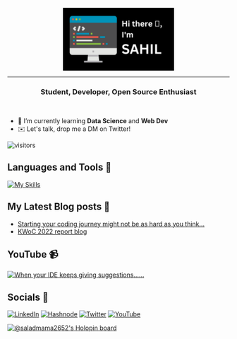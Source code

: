 <p align="center"><img align="center" width="50%" src="./intro.png"/></p>
<hr>
<!-- <h1 align="center">Hi There 👋, I'm Sahil</h1> -->
<h3 align="center">Student, Developer, Open Source Enthusiast</h3>
<br>

- 🌱 I’m currently learning **Data Science** and **Web Dev**
- ✉️ Let's talk, drop me a DM on Twitter!

![visitors](https://visitor-badge.glitch.me/badge?page_id=sahil-sagwekar2652.sahil-sagwekar2652&left_color=blue&right_color=red)

## Languages and Tools 🧰
[![My Skills](https://skillicons.dev/icons?i=py,linux,html,css,js,bootstrap,django,docker,fastapi,flask,git,github,idea,java,js,jquery,md,mysql,postgres,postman,vim&perline=11)](https://skillicons.dev)
<!-- <p align='left'>
<img src="https://cdn.jsdelivr.net/gh/devicons/devicon/icons/linux/linux-original.svg" height="30" width="40" />
<img src="https://cdn.jsdelivr.net/gh/devicons/devicon/icons/python/python-original.svg" height="30" width="40" />
<img src="https://cdn.jsdelivr.net/gh/devicons/devicon/icons/django/django-plain.svg" height="30" width="40" />          
<img src="https://cdn.jsdelivr.net/gh/devicons/devicon/icons/postgresql/postgresql-original.svg" height="30" width="40" />
<img src="https://cdn.jsdelivr.net/gh/devicons/devicon/icons/bash/bash-plain.svg" height="30" width="40" />
<img src="https://cdn.jsdelivr.net/gh/devicons/devicon/icons/git/git-original.svg" height="30" width="40" />
<img src="https://cdn.jsdelivr.net/gh/devicons/devicon/icons/flask/flask-original.svg" height="30" width="40" />
<img src="https://cdn.jsdelivr.net/gh/devicons/devicon/icons/pandas/pandas-original-wordmark.svg" height="30" width="40" />      
<img src="https://cdn.jsdelivr.net/gh/devicons/devicon/icons/html5/html5-original.svg" height="30" width="40"/>
<img src="https://cdn.jsdelivr.net/gh/devicons/devicon/icons/css3/css3-original.svg" height="30" width="40"/>
<img src="https://cdn.jsdelivr.net/gh/devicons/devicon/icons/javascript/javascript-original.svg" height="30" width="40" />
<img src="https://cdn.jsdelivr.net/gh/devicons/devicon/icons/vscode/vscode-original.svg" height="30" width="40" />  
<img src="https://cdn.jsdelivr.net/gh/devicons/devicon/icons/debian/debian-original.svg" height="30" width="40" />
</p>                                             -->
          

## My Latest Blog posts 📜
<!-- BLOG-POST-LIST:START -->
- [Starting your coding journey might not be as hard as you think…](https://sagwekarsahil2652.hashnode.dev/coding-is-easy)
- [KWoC 2022 report blog](https://sagwekarsahil2652.hashnode.dev/kwoc-2022-report-blog)
<!-- BLOG-POST-LIST:END -->

<!-- BEGIN YOUTUBE-CARDS -->
## YouTube 📹
[![When your IDE keeps giving suggestions......](https://ytcards.demolab.com/?id=6lmaT9_k6qY&title=When+your+IDE+keeps+giving+suggestions......&lang=en&timestamp=1648913745&background_color=%230d1117&title_color=%23ffffff&stats_color=%23dedede&width=250 "When your IDE keeps giving suggestions......")](https://www.youtube.com/watch?v=6lmaT9_k6qY)
<!-- END YOUTUBE-CARDS -->

## Socials 📱
<a href="https://www.linkedin.com/in/sahil-sagwekar-0b955b223/" type="_blank">![LinkedIn](https://img.shields.io/badge/linkedin-%230077B5.svg?style=for-the-badge&logo=linkedin&logoColor=white)</a>
<a href="https://sagwekarsahil2652.hashnode.dev" type="_blank">![Hashnode](https://img.shields.io/badge/Hashnode-2962FF?style=for-the-badge&logo=hashnode&logoColor=white)</a>
<a href="https://twitter.com/sagwekar_sahil" type="_blank">![Twitter](https://img.shields.io/badge/Twitter-%231DA1F2.svg?style=for-the-badge&logo=Twitter&logoColor=white)</a>
<a href="https://www.youtube.com/@SahilSagwekar" type="_blank">![YouTube](https://img.shields.io/badge/YouTube-%23FF0000.svg?style=for-the-badge&logo=YouTube&logoColor=white)</a>
<!-- <a href="" type="_blank"></a>
<a href="" type="_blank"></a> -->


[![@saladmama2652's Holopin board](https://holopin.io/api/user/board?user=saladmama2652)](https://holopin.io/@saladmama2652)

